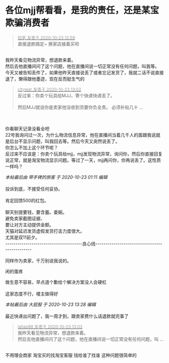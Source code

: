 # 各位mjj帮看看，是我的责任，还是某宝欺骗消费者


<div class="quote"><blockquote><font size="2"><a href="https://www.hostloc.com/forum.php?mod=redirect&amp;goto=findpost&amp;pid=9340626&amp;ptid=757555" target="_blank"><font color="#999999">铅笔 发表于 2020-10-23 12:59</font></a></font><br />
直接退款搞定~ 换家店接着买呗</blockquote></div><br />
我昨天看见物流异常，想退款来着。<br />
然后去他直播间问了这个问题，他在直播间说一切正常没有任何问题，叫我等。<br />
今天又被告知丢件了，如果他昨天直接说丢了或者忘记发货了，我就二话不说直接退了，懒得跟他墨迹，现在反而挺生气的

<div class="quote"><blockquote><font size="2"><a href="https://www.hostloc.com/forum.php?mod=redirect&amp;goto=findpost&amp;pid=9340653&amp;ptid=757555" target="_blank"><font color="#999999">citywar 发表于 2020-10-23 13:02</font></a></font><br />
反过来：你卖个玩具给MJJ，寄个快递快递丢了。 <br />
<br />
然后MJJ就说你是卖家他没收到货要你负全责。 必须补贴几十 ...</blockquote></div><br />
<br />
你看聊天记录没看全吧<br />
22号我询问过一次，为什么物流信息异常，他在直播间当着几千人的面跟我说就是后台不显示问题，叫我回去等。然后今天又突然说丢了。<br />
你怎么不加上这个环节呢？<br />
反过来不应该是：你卖个玩具给mjj，mjj发现物流异常，询问你，然后你直接回复说正常，就是淘宝物流显示问题。等过了一天，mjj再问你，你再说丢了。这性质一样吗？

<i class="pstatus"> 本帖最后由 带手铐的旅客 于 2020-10-23 01:11 编辑 </i><br />
<br />
投诉到底，不接受任何妥协。<br />
<br />
肯定回馈500的红包。<br />
<br />
聊天别提要钱，要含蓄。委婉。<br />
避免卖家截图证据、<br />
要让对方主动提供金额。<br />
天猫对延迟发货虚假发货打击力度很大。<br />
尤其是双11前夕。<br />
--------------------------------------良心线----------------------------------------------<br />
<br />
同样作为卖家，千万别说我说的。

闲的蛋疼<img src="static/image/smiley/default/lol.gif" smilieid="12" border="0" alt="" /><img src="static/image/smiley/default/lol.gif" smilieid="12" border="0" alt="" />

做生意不容易，早点道个歉给个解决方案没人会硬杠<br />
<br />
这家态度不行，楼主做得好

<i class="pstatus"> 本帖最后由 大屁股 于 2020-10-23 13:28 编辑 </i><br />
<br />
最近快递出问题了，我一周才到，跟卖家费什么话退款就完事了

<div class="quote"><blockquote><font size="2"><a href="https://www.hostloc.com/forum.php?mod=redirect&amp;goto=findpost&amp;pid=9340660&amp;ptid=757555" target="_blank"><font color="#999999">latiao88 发表于 2020-10-23 13:03</font></a></font><br />
我昨天看见物流异常，想退款来着。<br />
然后去他直播间问了这个问题，他在直播间说一切正常没有任何问题，叫 ...</blockquote></div><br />
不用理会商家 淘宝买的找淘宝客服 钱给谁了找谁 这种问题很简单的
